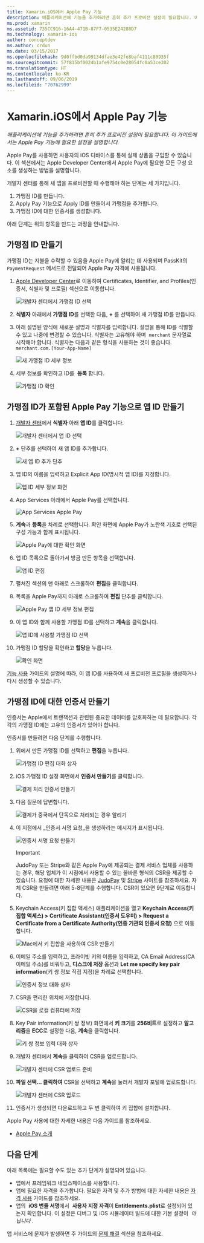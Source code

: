 ```yaml
---
title: Xamarin.iOS에서 Apple Pay 기능
description: 애플리케이션에 기능을 추가하려면 흔히 추가 프로비전 설정이 필요합니다. 이 가이드에서는 Apple Pay 기능에 필요한 설정을 설명합니다.
ms.prod: xamarin
ms.assetid: 735CC916-16A4-471B-87F7-0535E24288D7
ms.technology: xamarin-ios
author: conceptdev
ms.author: crdun
ms.date: 03/15/2017
ms.openlocfilehash: 9d0ffbd0da99134dfae3e42fe8baf4111c80935f
ms.sourcegitcommit: 57f815bf0024b1afe9754c0e28054fc0a53ce302
ms.translationtype: HT
ms.contentlocale: ko-KR
ms.lasthandoff: 09/06/2019
ms.locfileid: "70762999"
---
```

# <a name="apple-pay-capabilities-in-xamarinios"></a>Xamarin.iOS에서 Apple Pay 기능

_애플리케이션에 기능을 추가하려면 흔히 추가 프로비전 설정이 필요합니다. 이 가이드에서는 Apple Pay 기능에 필요한 설정을 설명합니다._

Apple Pay를 사용하면 사용자의 iOS 디바이스를 통해 실제 상품을 구입할 수 있습니다. 이 섹션에서는 Apple Developer Center에서 Apple Pay에 필요한 모든 구성 요소를 생성하는 방법을 설명합니다.

개발자 센터를 통해 새 앱을 프로비전할 때 수행해야 하는 단계는 세 가지입니다.

1. 가맹점 ID를 만듭니다.
2. Apply Pay 기능으로 Apply ID를 만들어서 가맹점을 추가합니다.
3. 가맹점 ID에 대한 인증서를 생성합니다.

아래 단계는 위의 항목을 만드는 과정을 안내합니다.

<a name="merchantid" />

## <a name="create-merchant-id"></a>가맹점 ID 만들기

가맹점 ID는 지불을 수락할 수 있음을 Apple Pay에 알리는 데 사용되며 PassKit의 `PaymentRequest` 메서드로 전달되어 Apple Pay 자격에 사용됩니다.

1. [Apple Developer Center](https://developer.apple.com/account/)로 이동하여 Certificates, Identifier, and Profiles(인증서, 식별자 및 프로필) 섹션으로 이동합니다. 

    ![개발자 센터에서 가맹점 ID 선택](apple-pay-capabilities-images/image57.png)

2. **식별자** 아래에서 **가맹점 ID**를 선택한 다음, **+** 를 선택하여 새 가맹점 ID를 만듭니다.  

3. 아래 설명된 양식에 새로운 설명과 식별자를 입력합니다. 설명을 통해 ID를 식별할 수 있고 나중에 변경할 수 있습니다. 식별자는 고유해야 하며  `merchant` 문자열로 시작해야 합니다. 식별자는 다음과 같은 형식을 사용하는 것이 좋습니다. `merchant.com.[Your-App-Name]`
   
    ![새 가맹점 ID 세부 정보](apple-pay-capabilities-images/image58.png)

4. 세부 정보를 확인하고 ID를  **등록** 합니다. 
    
    ![가맹점 ID 확인](apple-pay-capabilities-images/image59.png)

<a name="appid" />

## <a name="create-an-app-id-with-the-apple-pay-capability-that-includes-the-merchant-id"></a>가맹점 ID가 포함된 Apple Pay 기능으로 앱 ID 만들기

1. [개발자 센터](https://developer.apple.com/account/)에서 **식별자** 아래 **앱 ID**를 클릭합니다. 
    
    ![개발자 센터에서 앱 ID 선택](apple-pay-capabilities-images/image6.png)

2. **+** 단추를 선택하여 새 앱 ID를 추가합니다. 
   
    ![새 앱 ID 추가 단추](apple-pay-capabilities-images/image27.png)

3. 앱 ID의 이름을 입력하고 Explicit App ID(명시적 앱 ID)를 지정합니다.    
   
    ![앱 ID 세부 정보 화면](apple-pay-capabilities-images/image35.png)

4. App Services 아래에서 Apple Pay를 선택합니다.    
  
    ![App Services Apple Pay](apple-pay-capabilities-images/image36.png)

5. **계속**과 **등록**을 차례로 선택합니다. 확인 화면에 Apple Pay가 노란색 기호로 선택된 구성 가능과 함께 표시됩니다. 
   
    ![Apple Pay에 대한 확인 화면](apple-pay-capabilities-images/image37.png)

6. 앱 ID 목록으로 돌아가서 방금 만든 항목을 선택합니다.  
   
    ![앱 ID 편집](apple-pay-capabilities-images/image38.png)

7. 펼쳐진 섹션의 맨 아래로 스크롤하여 **편집**을 클릭합니다.
8. 목록을 Apple Pay까지 아래로 스크롤하여 **편집** 단추를 클릭합니다.  
    
    ![Apple Pay 앱 ID 세부 정보 편집](apple-pay-capabilities-images/image39.png)

9. 이 앱 ID와 함께 사용할 가맹점 ID를 선택하고 **계속**을 클릭합니다.  
    
    ![앱 ID에 사용할 가맹점 ID 선택](apple-pay-capabilities-images/image40.png)

10. 가맹점 ID 할당을 확인하고 **할당**을 누릅니다.  
    
    ![확인 화면](apple-pay-capabilities-images/image41.png)

[기능 사용](~/ios/deploy-test/provisioning/capabilities/index.md) 가이드의 설명에 따라, 이 앱 ID를 사용하여 새 프로비전 프로필을 생성하거나 다시 생성할 수 있습니다. 

<a name="certificate" />

## <a name="create-a-certificate-for-your-merchant-id"></a>가맹점 ID에 대한 인증서 만들기

인증서는 Apple에서 트랜잭션과 관련된 중요한 데이터를 암호화하는 데 필요합니다. 각각의 가맹점 ID에는 고유의 인증서가 있어야 합니다. 

인증서를 만들려면 다음 단계를 수행합니다.

1. 위에서 만든 가맹점 ID를 선택하고 **편집**을 누릅니다. 
    
    ![가맹점 ID 편집 대화 상자](apple-pay-capabilities-images/image42.png)

2. iOS 가맹점 ID 설정 화면에서 **인증서 만들기**를 클릭합니다. 
   
    ![결제 처리 인증서 만들기](apple-pay-capabilities-images/image43.png)

3. 다음 질문에 답변합니다. 

    ![결제가 중국에서 단독으로 처리되는 경우 알리기](apple-pay-capabilities-images/image44.png)

4. 이 지점에서 _인증서 서명 요청_을 생성하라는 메시지가 표시됩니다. 

    ![인증서 서명 요청 만들기](apple-pay-capabilities-images/image45.png)
    
    > [!IMPORTANT]
    > JudoPay 또는 Stripe와 같은 Apple Pay에 제공되는 결제 서비스 업체를 사용하는 경우, 해당 업체가 이 시점에서 사용할 수 있는 올바른 형식의 CSR을 제공할 수 있습니다. 요청에 대한 자세한 내용은 [JudoPay](https://www.judopay.com/docs/version-52/apple-pay/getting-started/#create-an-apple-pay-certificate) 및 [Stripe](https://stripe.com/docs/apple-pay/apps#csr) 사이트를 참조하세요. 자체 CSR을 만들려면 아래 5-8단계를 수행합니다. CSR이 있으면 9단계로 이동합니다.

5. Keychain Access(키 집합 액세스) 애플리케이션을 열고 **Keychain Access(키 집합 액세스) &gt; Certificate Assistant(인증서 도우미) &gt; Request a Certificate from a Certificate Authority(인증 기관의 인증서 요청)** 으로 이동합니다. 

     ![Mac에서 키 집합을 사용하여 CSR 만들기](apple-pay-capabilities-images/image46.png)

6. 이메일 주소를 입력하고, 프라이빗 키의 이름을 입력하고, CA Email Address(CA 이메일 주소)를 비워두고, **디스크에 저장** 옵션과 **Let me specify key pair information**(키 쌍 정보 직접 지정)을 차례로 선택합니다.

     ![인증서 정보 대화 상자](apple-pay-capabilities-images/image47.png)

7. CSR을 편리한 위치에 저장합니다. 

     ![CSR을 로컬 컴퓨터에 저장](apple-pay-capabilities-images/image48.png)

8. Key Pair information(키 쌍 정보) 화면에서 **키 크기**를 **256비트**로 설정하고 **알고리즘**을 **ECC**로 설정한 다음, **계속**을 클릭합니다.

     ![키 쌍 정보 입력 대화 상자](apple-pay-capabilities-images/image49.png)

9. 개발자 센터에서 **계속**을 클릭하여 CSR을 업로드합니다. 

     ![개발자 센터에 CSR 업로드 준비](apple-pay-capabilities-images/image50.png)

10. **파일 선택... 클릭하여** CSR을 선택하고 **계속**을 눌러서 개발자 포털에 업로드합니다. 

     ![개발자 센터에 CSR 업로드](apple-pay-capabilities-images/image51.png)

11. 인증서가 생성되면 다운로드하고 두 번 클릭하여 키 집합에 설치합니다.

Apple Pay 사용에 대한 자세한 내용은 다음 가이드를 참조하세요.

* [Apple Pay 소개](~/ios/platform/apple-pay.md)

## <a name="next-steps"></a>다음 단계

아래 목록에는 필요할 수도 있는 추가 단계가 설명되어 있습니다.

* 앱에서 프레임워크 네임스페이스를 사용합니다.
* 앱에 필요한 자격을 추가합니다. 필요한 자격 및 추가 방법에 대한 자세한 내용은 [자격 사용](~/ios/deploy-test/provisioning/entitlements.md) 가이드를 참조하세요.
* 앱의  **iOS 번들 서명**에서  **사용자 지정 자격**이 **Entitlements.plist**로 설정되어 있는지 확인합니다. 이 설정은 디버그 및 iOS 시뮬레이터 빌드에 대한 기본 설정이  _아닙니다_ .

앱 서비스에 문제가 발생하면 주 가이드의 [문제 해결](~/ios/deploy-test/provisioning/capabilities/index.md) 섹션을 참조하세요.
